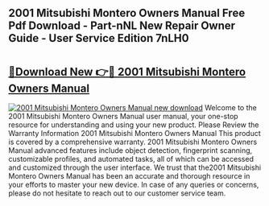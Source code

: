 ## 2001 Mitsubishi Montero Owners Manual Free Pdf Download - Part-nNL New Repair Owner Guide - User Service Edition 7nLH0

# <h2><a href="http://bc1512.oget.top/?id=2001+Mitsubishi+Montero+Owners+Manual">🔗Download New 👉🔴 2001 Mitsubishi Montero Owners Manual</a></h2>

[![2001 Mitsubishi Montero Owners Manual new download](https://i.imgur.com/5g1atiW.png)](http://bc1512.oget.top/?id=2001+Mitsubishi+Montero+Owners+Manual)
Welcome to the 2001 Mitsubishi Montero Owners Manual user manual, your one-stop resource for understanding and using your new product. Please Review the Warranty Information 2001 Mitsubishi Montero Owners Manual This product is covered by a comprehensive warranty. 2001 Mitsubishi Montero Owners Manual advanced features include object detection, fingerprint scanning, customizable profiles, and automated tasks, all of which can be accessed and customized through the user interface. We trust that the2001 Mitsubishi Montero Owners Manual has been an accurate and thorough resource in your efforts to master your new device. In case of any queries or concerns, please do not hesitate to reach out to our customer service team.
